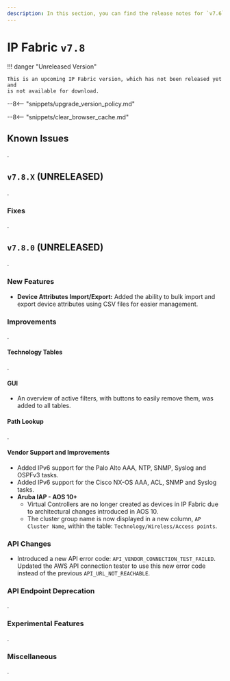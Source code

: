 ```yaml
---
description: In this section, you can find the release notes for `v7.6` releases.
---
```


# IP Fabric `v7.8`

!!! danger "Unreleased Version"

    This is an upcoming IP Fabric version, which has not been released yet and
    is not available for download.

--8<-- "snippets/upgrade_version_policy.md"

--8<-- "snippets/clear_browser_cache.md"

## Known Issues

.

## `v7.8.X` (UNRELEASED)

.

### Fixes

.

## `v7.8.0` (UNRELEASED)

.

### New Features

- **Device Attributes Import/Export:** Added the ability to bulk import and export device attributes using CSV files for easier management.

### Improvements

.

#### Technology Tables

.

#### GUI

- An overview of active filters, with buttons to easily remove them, was added to all tables.
 
#### Path Lookup

.

#### Vendor Support and Improvements

- Added IPv6 support for the Palo Alto AAA, NTP, SNMP, Syslog and OSPFv3 tasks.
- Added IPv6 support for the Cisco NX-OS AAA, ACL, SNMP and Syslog tasks.
- **Aruba IAP - AOS 10+**
  - Virtual Controllers are no longer created as devices in IP Fabric due to architectural changes introduced in AOS 10.
  - The cluster group name is now displayed in a new column, `AP Cluster Name`, within the table: `Technology/Wireless/Access points`.


### API Changes

- Introduced a new API error code: `API_VENDOR_CONNECTION_TEST_FAILED`. Updated the AWS API connection tester to use this new error code instead of the previous `API_URL_NOT_REACHABLE`.

### API Endpoint Deprecation

.

### Experimental Features

.

### Miscellaneous

.
